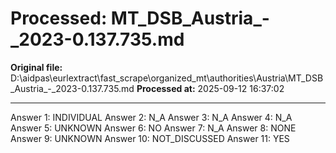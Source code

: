 # Processed: MT_DSB_Austria_-_2023-0.137.735.md

**Original file:** D:\aidpas\eurlextract\fast_scrape\organized_mt\authorities\Austria\MT_DSB_Austria_-_2023-0.137.735.md
**Processed at:** 2025-09-12 16:37:02

---

Answer 1: INDIVIDUAL
Answer 2: N_A
Answer 3: N_A
Answer 4: N_A
Answer 5: UNKNOWN
Answer 6: NO
Answer 7: N_A
Answer 8: NONE
Answer 9: UNKNOWN
Answer 10: NOT_DISCUSSED
Answer 11: YES